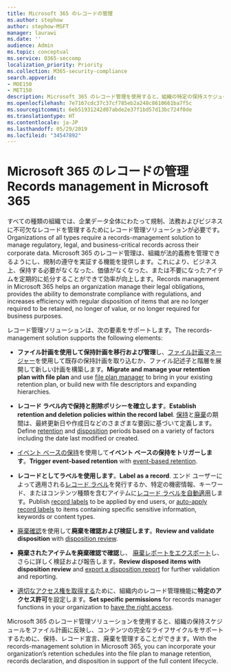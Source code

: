 ```yaml
---
title: Microsoft 365 のレコードの管理
ms.author: stephow
author: stephow-MSFT
manager: laurawi
ms.date: ''
audience: Admin
ms.topic: conceptual
ms.service: O365-seccomp
localization_priority: Priority
ms.collection: M365-security-compliance
search.appverid:
- MOE150
- MET150
description: Microsoft 365 のレコード管理を使用すると、組織の特定の保持スケジュールをファイル計画に適用し、コンテンツの完全なライフサイクルをサポートするために、保持、レコード宣言、廃棄を管理することができます。
ms.openlocfilehash: 7e7167cdc37c37cf785eb2a248c8610661ba7f5c
ms.sourcegitcommit: 6eb51931242d07abde2e37f1bd57d13bc724f0de
ms.translationtype: HT
ms.contentlocale: ja-JP
ms.lasthandoff: 05/29/2019
ms.locfileid: "34547892"
---
```

# <a name="records-management-in-microsoft-365"></a><span data-ttu-id="8174e-103">Microsoft 365 のレコードの管理</span><span class="sxs-lookup"><span data-stu-id="8174e-103">Records management in Microsoft 365</span></span>

<span data-ttu-id="8174e-104">すべての種類の組織では、企業データ全体にわたって規制、法務およびビジネスに不可欠なレコードを管理するためにレコード管理ソリューションが必要です。</span><span class="sxs-lookup"><span data-stu-id="8174e-104">Organizations of all types require a records-management solution to manage regulatory, legal, and business-critical records across their corporate data.</span></span> <span data-ttu-id="8174e-105">Microsoft 365 のレコード管理は、組織が法的義務を管理できるようにし、規制の遵守を実証する機能を提供します。これにより、ビジネス上、保持する必要がなくなった、価値がなくなった、または不要になったアイテムを定期的に処分することができて効率が向上します。</span><span class="sxs-lookup"><span data-stu-id="8174e-105">Records management in Microsoft 365 helps an organization manage their legal obligations, provides the ability to demonstrate compliance with regulations, and increases efficiency with regular disposition of items that are no longer required to be retained, no longer of value, or no longer required for business purposes.</span></span>

<span data-ttu-id="8174e-106">レコード管理ソリューションは、次の要素をサポートします。</span><span class="sxs-lookup"><span data-stu-id="8174e-106">The records-management solution supports the following elements:</span></span>

-   <span data-ttu-id="8174e-107">**ファイル計画を使用して保持計画を移行および管理**し、[ファイル計画マネージャー](file-plan-manager.md)を使用して既存の保持計画を取り込むか、ファイル記述子と階層を展開して新しい計画を構築します。</span><span class="sxs-lookup"><span data-stu-id="8174e-107">**Migrate and manage your retention plan with file plan** and use [file plan manager](file-plan-manager.md) to bring in your existing retention plan, or build new with file descriptors and expanding hierarchies.</span></span>

-   <span data-ttu-id="8174e-108">**レコード ラベル内で保持と削除ポリシーを確立します**。</span><span class="sxs-lookup"><span data-stu-id="8174e-108">**Establish retention and deletion policies within the record label**.</span></span> <span data-ttu-id="8174e-109">[保持](retention-policies.md#retaining-content-for-a-specific-period-of-time)と[廃棄](retention-policies.md#deleting-content-thats-older-than-a-specific-age)の期間は、最終更新日や作成日などのさまざまな要因に基づいて定義します。</span><span class="sxs-lookup"><span data-stu-id="8174e-109">Define [retention](retention-policies.md#retaining-content-for-a-specific-period-of-time) and [disposition](retention-policies.md#deleting-content-thats-older-than-a-specific-age) periods based on a variety of factors including the date last modified or created.</span></span>

-   <span data-ttu-id="8174e-110">[イベント ベースの保持](event-driven-retention.md)を使用して**イベント ベースの保持をトリガーします**。</span><span class="sxs-lookup"><span data-stu-id="8174e-110">**Trigger event-based retention** with [event-based retention](event-driven-retention.md).</span></span>

-   <span data-ttu-id="8174e-111">**レコードとしてラベルを使用します**。</span><span class="sxs-lookup"><span data-stu-id="8174e-111">**Label as a record**.</span></span> <span data-ttu-id="8174e-112">エンド ユーザーによって適用される[レコード ラベル](labels.md#using-retention-labels-for-records-management)を発行するか、特定の機密情報、キーワード、またはコンテンツ種類を含むアイテムに[レコード ラベルを自動適用](labels.md#applying-a-retention-label-automatically-based-on-conditions)します。</span><span class="sxs-lookup"><span data-stu-id="8174e-112">Publish [record labels](labels.md#using-retention-labels-for-records-management) to be applied by end users, or [auto-apply record labels](labels.md#applying-a-retention-label-automatically-based-on-conditions) to items containing specific sensitive information, keywords or content types.</span></span>

-   <span data-ttu-id="8174e-113">[廃棄確認](disposition-reviews.md)を使用して**廃棄を確認および検証します**。</span><span class="sxs-lookup"><span data-stu-id="8174e-113">**Review and validate disposition** with [disposition review](disposition-reviews.md).</span></span>

-   <span data-ttu-id="8174e-114">**廃棄されたアイテムを廃棄確認で確認**し、 [廃棄レポートをエクスポート](disposition-reviews.md#export-the-disposition-items)し、さらに詳しく検証および報告します。</span><span class="sxs-lookup"><span data-stu-id="8174e-114">**Review disposed items with disposition review** and [export a disposition report](disposition-reviews.md#export-the-disposition-items) for further validation and reporting.</span></span>

-   <span data-ttu-id="8174e-115">[適切なアクセス権を取得する](permissions-in-the-security-and-compliance-center.md)ために、組織内のレコード管理機能に**特定のアクセス許可**を設定します。</span><span class="sxs-lookup"><span data-stu-id="8174e-115">**Set specific permissions** for records manager functions in your organization to [have the right access](permissions-in-the-security-and-compliance-center.md).</span></span>

<span data-ttu-id="8174e-116">Microsoft 365 のレコード管理ソリューションを使用すると、組織の保持スケジュールをファイル計画に反映し、コンテンツの完全なライフサイクルをサポートするために、保持、レコード宣言、廃棄を管理することができます。</span><span class="sxs-lookup"><span data-stu-id="8174e-116">With the records-management solution in Microsoft 365, you can incorporate your organization’s retention schedules into the file plan to manage retention, records declaration, and disposition in support of the full content lifecycle.</span></span> 
